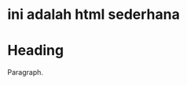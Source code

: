 # ini adalah html sederhana


<!DOCTYPE html>
<html>
<head>
<title>HTML Sederhana</title>
</head>
<body>

<h1>Heading</h1>
<p>Paragraph.</p>

</body>
</html>
